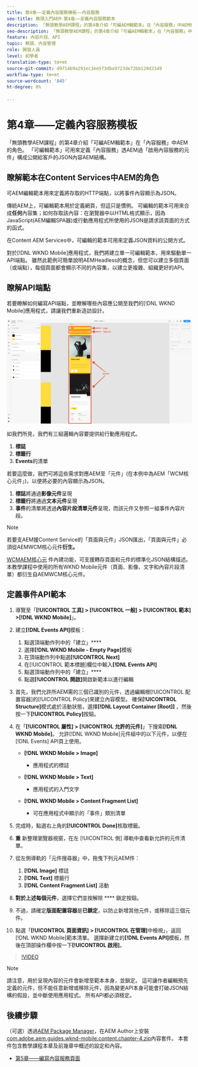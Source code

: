 ```yaml
---
title: 第4章——定義內容服務模板——內容服務
seo-title: 無頭入門AEM-第4章——定義內容服務範本
description: 「無頭教學AEM課程」的第4章介紹「可編AEM輯範本」在「內容服務」中AEM的角色。 可編輯的範本可用來定義Content Services最終將公開AEM的JSON內容結構。
seo-description: 「無頭教學AEM課程」的第4章介紹「可編AEM輯範本」在「內容服務」中AEM的角色。 可編輯的範本可用來定義Content Services最終將公開AEM的JSON內容結構。
feature: 內容片段、API
topic: 無頭、內容管理
role: 開發人員
level: 初學者
translation-type: tm+mt
source-git-commit: d9714b9a291ec3ee5f3dba9723de72bb120d2149
workflow-type: tm+mt
source-wordcount: '845'
ht-degree: 0%

---
```



# 第4章——定義內容服務模板

「無頭教學AEM課程」的第4章介紹「可編AEM輯範本」在「內容服務」中AEM的角色。 「可編輯範本」可用來定義「內容服務」透AEM過「啟用內容服務的元件」構成公開給客戶的JSON內容AEM結構。

## 瞭解範本在Content Services中AEM的角色

可AEM編輯範本用來定義將存取的HTTP端點，以將事件內容顯示為JSON。

傳統AEM上，可編輯範本用於定義網頁，但這只是慣例。 可編輯的範本可用來合成&#x200B;**任何**&#x200B;內容集；如何存取該內容：在瀏覽器中以HTML格式顯示，因為JavaScript(AEM編輯SPA器)或行動應用程式所使用的JSON是請求該頁面的方式的函式。

在Content AEM Services中，可編輯的範本可用來定義JSON資料的公開方式。

對於[!DNL WKND Mobile]應用程式，我們將建立單一可編輯範本，用來驅動單一API端點。 雖然此範例可簡單說明AEMHeadless的概念，但您可以建立多個頁面（或端點），每個頁面都會顯示不同的內容集，以建立更複雜、組織更好的API。

## 瞭解API端點

若要瞭解如何編寫API端點，並瞭解哪些內容應公開至我們的[!DNL WKND Mobile]應用程式，請讓我們重新造訪設計。

![事件API頁面分解](./assets/chapter-4/design-to-component-mapping.png)

如我們所見，我們有三組邏輯內容要提供給行動應用程式。

1. **標誌**
2. **標籤行**
3. **Events**&#x200B;的清單

若要這麼做，我們可將這些需求對應AEM至「元件」(在本例中為AEM「WCM核心元件」)，以便將必要的內容顯示為JSON。

1. **標誌**&#x200B;將通過&#x200B;**影像元件**&#x200B;呈現
2. **標籤行**&#x200B;將通過&#x200B;**文本元件**&#x200B;呈現
3. **事件**&#x200B;的清單將透過&#x200B;**內容片段清單元件**&#x200B;呈現，而該元件又參照一組事件內容片段。

>[!NOTE]
>
>若要支AEM援Content Service的「頁面與元件」JSON匯出，「頁面與元件」必須從AEMWCM核心元件&#x200B;**衍生。**
>
>[WCMAEM核心元](https://github.com/Adobe-Marketing-Cloud/aem-core-wcm-components) 件內建功能，可支援轉存頁面和元件的標準化JSON結構描述。本教學課程中使用的所有WKND Mobile元件（頁面、影像、文字和內容片段清單）都衍生自AEMWCM核心元件。

## 定義事件API範本

1. 導覽至「**[!UICONTROL 工具] > [!UICONTROL 一般] > [!UICONTROL 範本] >[!DNL WKND Mobile]**」。

1. 建立&#x200B;**[!DNL Events API]**&#x200B;模板：

   1. 點選頂端動作列中的「建立」****
   1. 選擇&#x200B;**[!DNL WKND Mobile - Empty Page]**&#x200B;模板
   1. 在頂端動作列中點選&#x200B;**[!UICONTROL Next]**
   1. 在[!UICONTROL 範本標題]欄位中輸入&#x200B;**[!DNL Events API]**
   1. 點選頂端動作列中的「建立」****
   1. 點選&#x200B;**[!UICONTROL 開啟]**&#x200B;開啟新範本以進行編輯

1. 首先，我們允許所AEM需的三個已識別的元件，透過編輯根[!UICONTROL 配置容器]的[!UICONTROL Policy]來建立內容模型。 確保&#x200B;**[!UICONTROL Structure]**&#x200B;模式處於活動狀態，選擇&#x200B;**[!DNL Layout Container \[Root\]]** ，然後按一下&#x200B;**[!UICONTROL Policy]**&#x200B;按鈕。
1. 在「**[!UICONTROL 屬性] > [!UICONTROL 允許的元件]**」下搜索&#x200B;**[!DNL WKND Mobile]**。 允許[!DNL WKND Mobile]元件組中的以下元件，以便在[!DNL Events] API頁上使用。

   * **[!DNL WKND Mobile > Image]**

      * 應用程式的標誌
   * **[!DNL WKND Mobile > Text]**

      * 應用程式的入門文字
   * **[!DNL WKND Mobile > Content Fragment List]**

      * 可在應用程式中顯示的「事件」類別清單



1. 完成時，點選右上角的&#x200B;**[!UICONTROL Done]**&#x200B;核取標籤。
1. **重** 新整理瀏覽器視窗，在左 [!UICONTROL 側] 導軌中查看新允許的元件清單。
1. 從左側導軌的「元件搜尋器」中，拖曳下列元AEM件：
   1. **[!DNL Image]** 標誌
   2. **[!DNL Text]** 標籤行
   3. **[!DNL Content Fragment List]** 活動
1. **對於上述每個元件**，選擇它們並按解除 **** 鎖定按鈕。
1. 不過，請確定&#x200B;**版面配置容器**&#x200B;是&#x200B;**已鎖定**，以防止新增其他元件，或移除這三個元件。
1. 點選「**[!UICONTROL 頁面資訊] > [!UICONTROL 在管理]**&#x200B;中檢視」，返回[!DNL WKND Mobile]範本清單。 選擇新建立的&#x200B;**[!DNL Events API]**&#x200B;模板，然後在頂部操作欄中按一下&#x200B;**[!UICONTROL 啟用]**。

>[!VIDEO](https://video.tv.adobe.com/v/28342/?quality=12&learn=on)

>[!NOTE]
>
> 請注意，用於呈現內容的元件會新增至範本本身，並鎖定。 這可讓作者編輯預先定義的元件，但不能任意新增或移除元件，因為變更API本身可能會打破JSON結構的假設，並中斷使用應用程式。 所有API都必須穩定。

## 後續步驟

（可選）透過[AEM Package Manager](http://localhost:4502/crx/packmgr/index.jsp)，在AEM Author上安裝[com.adobe.aem.guides.wknd-mobile.content.chapter-4.zip](https://github.com/adobe/aem-guides-wknd-mobile/releases/latest)內容套件。 本套件包含教學課程本章及前幾章中概述的設定和內容。

* [第5章——編寫內容服務頁面](./chapter-5.md)
